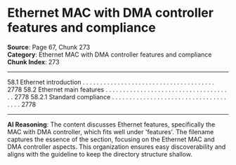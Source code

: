 # Ethernet MAC with DMA controller features and compliance

**Source**: Page 67, Chunk 273  
**Category**: Ethernet MAC with DMA controller features and compliance  
**Chunk Index**: 273

---

58.1 Ethernet introduction . . . . . . . . . . . . . . . . . . . . . . . . . . . . . . . . . . . . . . 2778
58.2 Ethernet main features . . . . . . . . . . . . . . . . . . . . . . . . . . . . . . . . . . . . . 2778
58.2.1 Standard compliance . . . . . . . . . . . . . . . . . . . . . . . . . . . . . . . . . . . . . 2778

---

**AI Reasoning**: The content discusses Ethernet features, specifically the MAC with DMA controller, which fits well under 'features'. The filename captures the essence of the section, focusing on the Ethernet MAC and DMA controller aspects. This organization ensures easy discoverability and aligns with the guideline to keep the directory structure shallow.
